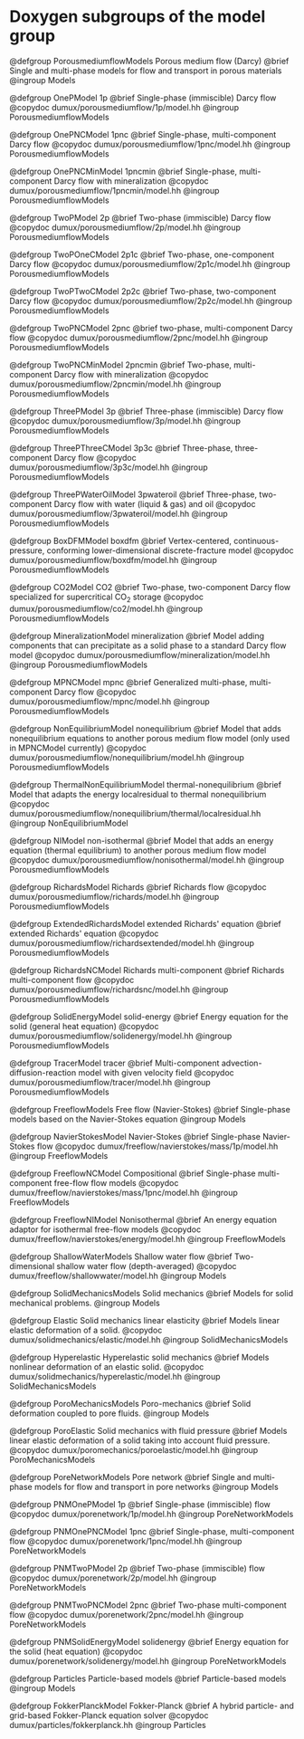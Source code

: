# Doxygen subgroups of the model group

<!-- PorousmediumflowModels -->

@defgroup PorousmediumflowModels Porous medium flow (Darcy)
@brief Single and multi-phase models for flow and transport in porous materials
@ingroup Models

<!-- PorousmediumflowModels subgroups -->

@defgroup OnePModel 1p
@brief Single-phase (immiscible) Darcy flow
@copydoc dumux/porousmediumflow/1p/model.hh
@ingroup PorousmediumflowModels

@defgroup OnePNCModel 1pnc
@brief Single-phase, multi-component Darcy flow
@copydoc dumux/porousmediumflow/1pnc/model.hh
@ingroup PorousmediumflowModels

@defgroup OnePNCMinModel 1pncmin
@brief Single-phase, multi-component Darcy flow with mineralization
@copydoc dumux/porousmediumflow/1pncmin/model.hh
@ingroup PorousmediumflowModels

@defgroup TwoPModel 2p
@brief Two-phase (immiscible) Darcy flow
@copydoc dumux/porousmediumflow/2p/model.hh
@ingroup PorousmediumflowModels

@defgroup TwoPOneCModel 2p1c
@brief Two-phase, one-component Darcy flow
@copydoc dumux/porousmediumflow/2p1c/model.hh
@ingroup PorousmediumflowModels

@defgroup TwoPTwoCModel 2p2c
@brief Two-phase, two-component Darcy flow
@copydoc dumux/porousmediumflow/2p2c/model.hh
@ingroup PorousmediumflowModels

@defgroup TwoPNCModel 2pnc
@brief two-phase, multi-component Darcy flow
@copydoc dumux/porousmediumflow/2pnc/model.hh
@ingroup PorousmediumflowModels

@defgroup TwoPNCMinModel 2pncmin
@brief Two-phase, multi-component Darcy flow with mineralization
@copydoc dumux/porousmediumflow/2pncmin/model.hh
@ingroup PorousmediumflowModels

@defgroup ThreePModel 3p
@brief Three-phase (immiscible) Darcy flow
@copydoc dumux/porousmediumflow/3p/model.hh
@ingroup PorousmediumflowModels

@defgroup ThreePThreeCModel 3p3c
@brief Three-phase, three-component Darcy flow
@copydoc dumux/porousmediumflow/3p3c/model.hh
@ingroup PorousmediumflowModels

@defgroup ThreePWaterOilModel 3pwateroil
@brief Three-phase, two-component Darcy flow with water (liquid & gas) and oil
@copydoc dumux/porousmediumflow/3pwateroil/model.hh
@ingroup PorousmediumflowModels

@defgroup BoxDFMModel boxdfm
@brief Vertex-centered, continuous-pressure, conforming lower-dimensional discrete-fracture model
@copydoc dumux/porousmediumflow/boxdfm/model.hh
@ingroup PorousmediumflowModels

@defgroup CO2Model CO2
@brief Two-phase, two-component Darcy flow specialized for supercritical CO<sub>2</sub> storage
@copydoc dumux/porousmediumflow/co2/model.hh
@ingroup PorousmediumflowModels

@defgroup MineralizationModel mineralization
@brief Model adding components that can precipitate as a solid phase to a standard Darcy flow model
@copydoc dumux/porousmediumflow/mineralization/model.hh
@ingroup PorousmediumflowModels

@defgroup MPNCModel mpnc
@brief Generalized multi-phase, multi-component Darcy flow
@copydoc dumux/porousmediumflow/mpnc/model.hh
@ingroup PorousmediumflowModels

@defgroup NonEquilibriumModel nonequilibrium
@brief Model that adds nonequilibrium equations to another porous medium flow model (only used in MPNCModel currently)
@copydoc dumux/porousmediumflow/nonequilibrium/model.hh
@ingroup PorousmediumflowModels

@defgroup ThermalNonEquilibriumModel thermal-nonequilibrium
@brief Model that adapts the energy localresidual to thermal nonequilibrium
@copydoc dumux/porousmediumflow/nonequilibrium/thermal/localresidual.hh
@ingroup NonEquilibriumModel

@defgroup NIModel non-isothermal
@brief Model that adds an energy equation (thermal equilibrium) to another porous medium flow model
@copydoc dumux/porousmediumflow/nonisothermal/model.hh
@ingroup PorousmediumflowModels

@defgroup RichardsModel Richards
@brief Richards flow
@copydoc dumux/porousmediumflow/richards/model.hh
@ingroup PorousmediumflowModels

@defgroup ExtendedRichardsModel extended Richards' equation
@brief extended Richards' equation
@copydoc dumux/porousmediumflow/richardsextended/model.hh
@ingroup PorousmediumflowModels

@defgroup RichardsNCModel Richards multi-component
@brief Richards multi-component flow
@copydoc dumux/porousmediumflow/richardsnc/model.hh
@ingroup PorousmediumflowModels

@defgroup SolidEnergyModel solid-energy
@brief Energy equation for the solid (general heat equation)
@copydoc dumux/porousmediumflow/solidenergy/model.hh
@ingroup PorousmediumflowModels

@defgroup TracerModel tracer
@brief Multi-component advection-diffusion-reaction model with given velocity field
@copydoc dumux/porousmediumflow/tracer/model.hh
@ingroup PorousmediumflowModels

<!-- FreeflowModels -->

@defgroup FreeflowModels Free flow (Navier-Stokes)
@brief Single-phase models based on the Navier-Stokes equation
@ingroup Models

<!-- FreeflowModels subgroups -->

@defgroup NavierStokesModel Navier-Stokes
@brief Single-phase Navier-Stokes flow
@copydoc dumux/freeflow/navierstokes/mass/1p/model.hh
@ingroup FreeflowModels

@defgroup FreeflowNCModel Compositional
@brief Single-phase multi-component free-flow flow models
@copydoc dumux/freeflow/navierstokes/mass/1pnc/model.hh
@ingroup FreeflowModels

@defgroup FreeflowNIModel Nonisothermal
@brief An energy equation adaptor for isothermal free-flow models
@copydoc dumux/freeflow/navierstokes/energy/model.hh
@ingroup FreeflowModels

<!-- ShallowWaterModels -->

@defgroup ShallowWaterModels Shallow water flow
@brief Two-dimensional shallow water flow (depth-averaged)
@copydoc dumux/freeflow/shallowwater/model.hh
@ingroup Models

<!-- SolidMechanicsModels -->

@defgroup SolidMechanicsModels Solid mechanics
@brief Models for solid mechanical problems.
@ingroup Models

<!-- SolidMechanicsModels subgroups -->

@defgroup Elastic Solid mechanics linear elasticity
@brief Models linear elastic deformation of a solid.
@copydoc dumux/solidmechanics/elastic/model.hh
@ingroup SolidMechanicsModels

@defgroup Hyperelastic Hyperelastic solid mechanics
@brief Models nonlinear deformation of an elastic solid.
@copydoc dumux/solidmechanics/hyperelastic/model.hh
@ingroup SolidMechanicsModels

<!-- PoroMechanicsModels -->

@defgroup PoroMechanicsModels Poro-mechanics
@brief Solid deformation coupled to pore fluids.
@ingroup Models

<!-- PoroMechanicsModels subgroups -->

@defgroup PoroElastic Solid mechanics with fluid pressure
@brief Models linear elastic deformation of a solid taking into account fluid pressure.
@copydoc dumux/poromechanics/poroelastic/model.hh
@ingroup PoroMechanicsModels

<!-- PoreNetworkModels -->

@defgroup PoreNetworkModels Pore network
@brief Single and multi-phase models for flow and transport in pore networks
@ingroup Models

<!-- PoreNetworkModels subgroups -->

@defgroup PNMOnePModel 1p
@brief Single-phase (immiscible) flow
@copydoc dumux/porenetwork/1p/model.hh
@ingroup PoreNetworkModels

@defgroup PNMOnePNCModel 1pnc
@brief Single-phase, multi-component flow
@copydoc dumux/porenetwork/1pnc/model.hh
@ingroup PoreNetworkModels

@defgroup PNMTwoPModel 2p
@brief Two-phase (immiscible) flow
@copydoc dumux/porenetwork/2p/model.hh
@ingroup PoreNetworkModels

@defgroup PNMTwoPNCModel 2pnc
@brief Two-phase multi-component flow
@copydoc dumux/porenetwork/2pnc/model.hh
@ingroup PoreNetworkModels

@defgroup PNMSolidEnergyModel solidenergy
@brief Energy equation for the solid (heat equation)
@copydoc dumux/porenetwork/solidenergy/model.hh
@ingroup PoreNetworkModels

<!-- ParticleModels -->

@defgroup Particles Particle-based models
@brief Particle-based models
@ingroup Models

<!-- ParticleModels subgroups -->

@defgroup FokkerPlanckModel Fokker-Planck
@brief A hybrid particle- and grid-based Fokker-Planck equation solver
@copydoc dumux/particles/fokkerplanck.hh
@ingroup Particles

